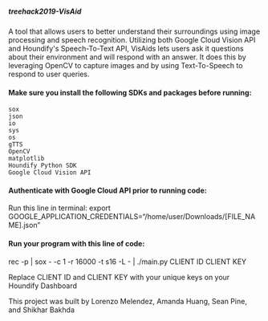##### treehack2019-VisAid
A tool that allows users to better understand their surroundings using image processing and speech recognition. Utilizing both Google Cloud Vision API and Houndify's Speech-To-Text API, VisAids lets users ask it questions about their environment and will respond with an answer. It does this by leveraging OpenCV to capture images and by using Text-To-Speech to respond to user queries.

#### Make sure you install the following SDKs and packages before running:
    sox
    json
    io
    sys
    os
    gTTS
    OpenCV
    matplotlib
    Houndify Python SDK
    Google Cloud Vision API

#### Authenticate with Google Cloud API prior to running code:
Run this line in terminal: export GOOGLE_APPLICATION_CREDENTIALS=“/home/user/Downloads/[FILE_NAME].json”

#### Run your program with this line of code:
rec -p | sox - -c 1 -r 16000 -t s16 -L - | ./main.py CLIENT ID CLIENT KEY

Replace CLIENT ID and CLIENT KEY with your unique keys on your Houndify Dashboard

This project was built by Lorenzo Melendez, Amanda Huang, Sean Pine, and Shikhar Bakhda
